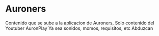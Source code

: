 # Auroners
Contenido que se sube a la aplicacion de Auroners, Solo contenido del Youtuber AuronPlay
Ya sea sonidos, momos, requisitos, etc
Abduzcan
